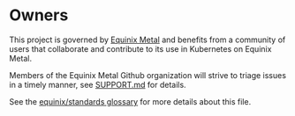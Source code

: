 # Owners

This project is governed by [Equinix Metal](https://metal.equinix.com) and benefits from a community of users that collaborate and contribute to its use in Kubernetes on Equinix Metal.

Members of the Equinix Metal Github organization will strive to triage issues in a timely manner, see [SUPPORT.md](.github/SUPPORT.md) for details.

See the [equinix/standards glossary](https://github.com/equinix/standards/blob/master/glossary.md#ownersmd) for more details about this file.
